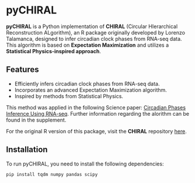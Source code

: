 # pyCHIRAL

**pyCHIRAL** is a Python implementation of **CHIRAL** (Circular HIerarchical Reconstruction ALgorithm), an R package originally developed by Lorenzo Talamanca, designed to infer circadian clock phases from RNA-seq data. This algorithm is based on **Expectation Maximization** and utilizes a **Statistical Physics-inspired approach**.

## Features

- Efficiently infers circadian clock phases from RNA-seq data.
- Incorporates an advanced Expectation Maximization algorithm.
- Inspired by methods from Statistical Physics.
  
This method was applied in the following Science paper: [Circadian Phases Inference Using RNA-seq](https://www.science.org/doi/10.1126/science.add0846). Further information regarding the alorithm can be found in the supplement.

For the original R version of this package, visit the **CHIRAL** repository [here](https://github.com/naef-lab/CHIRAL/tree/master/Pkg/CHIRAL).

## Installation

To run pyCHIRAL, you need to install the following dependencies:

```bash
pip install tqdm numpy pandas scipy